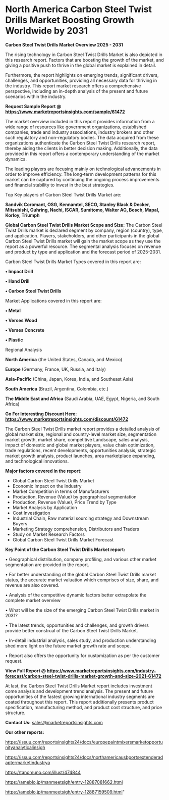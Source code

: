 # North America Carbon Steel Twist Drills Market Boosting Growth Worldwide by 2031

<Strong> Carbon Steel Twist Drills Market Overview 2025 - 2031</strong>

The rising technology in Carbon Steel Twist Drills Market is also depicted in this research report. Factors that are boosting the growth of the market, and giving a positive push to thrive in the global market is explained in detail.

Furthermore, the report highlights on emerging trends, significant drivers, challenges, and opportunities, providing all necessary data for thriving in the industry. This report market research offers a comprehensive perspective, including an in-depth analysis of the present and future scenarios within the industry.

<strong>Request Sample Report @ <a href=https://www.marketreportsinsights.com/sample/61472>https://www.marketreportsinsights.com/sample/61472</a></strong>

The market overview included in this report provides information from a wide range of resources like government organizations, established companies, trade and industry associations, industry brokers and other such regulatory and non-regulatory bodies. The data acquired from these organizations authenticate the Carbon Steel Twist Drills research report, thereby aiding the clients in better decision making. Additionally, the data provided in this report offers a contemporary understanding of the market dynamics.

The leading players are focusing mainly on technological advancements in order to improve efficiency. The long-term development patterns for this market can be captured by continuing the ongoing process improvements and financial stability to invest in the best strategies.

Top Key players of Carbon Steel Twist Drills Market are:

<strong>Sandvik Coromant, OSG, Kennamtel, SECO, Stanley Black & Decker, Mitsubishi, Guhring, Nachi, ISCAR, Sumitomo, Walter AG, Bosch, Mapal, Korloy, Triumph</strong>

<strong><b>Global Carbon Steel Twist Drills Market Scope and Size:</b></strong>
The Carbon Steel Twist Drills market is declared segment by company, region (country), type, and application. Players, stakeholders, and other participants in the global Carbon Steel Twist Drills market will gain the market scope as they use the report as a powerful resource. The segmental analysis focuses on revenue and product by type and application and the forecast period of 2025-2031.

Carbon Steel Twist Drills Market Types covered in this report are:

<strong>• Impact Drill

• Hand Drill

• Carbon Steel Twist Drills</strong>

Market Applications covered in this report are:

<strong>• Metal

• Verses Wood

• Verses Concrete

• Plastic</strong> 

Regional Analysis

<strong>North America</strong> (the United States, Canada, and Mexico)

<strong>Europe</strong> (Germany, France, UK, Russia, and Italy)

<strong>Asia-Pacific</strong> (China, Japan, Korea, India, and Southeast Asia)

<strong>South America</strong> (Brazil, Argentina, Colombia, etc.)

<strong>The Middle East and Africa</strong> (Saudi Arabia, UAE, Egypt, Nigeria, and South Africa)

<strong>Go For Interesting Discount Here: <a href=https://www.marketreportsinsights.com/discount/61472>https://www.marketreportsinsights.com/discount/61472</a></strong>

The Carbon Steel Twist Drills market report provides a detailed analysis of global market size, regional and country-level market size, segmentation market growth, market share, competitive Landscape, sales analysis, impact of domestic and global market players, value chain optimization, trade regulations, recent developments, opportunities analysis, strategic market growth analysis, product launches, area marketplace expanding, and technological innovations.

<strong><b>Major factors covered in the report:</b></strong>
<ul>
  <li>Global Carbon Steel Twist Drills Market </li>
  <li>Economic Impact on the Industry</li>
  <li>Market Competition in terms of Manufacturers</li>
  <li>Production, Revenue (Value) by geographical segmentation</li>
  <li>Production, Revenue (Value), Price Trend by Type</li>
  <li>Market Analysis by Application</li>
  <li>Cost Investigation</li>
  <li>Industrial Chain, Raw material sourcing strategy and Downstream Buyers</li>
  <li>Marketing Strategy comprehension, Distributors and Traders</li>
  <li>Study on Market Research Factors</li>
  <li>Global Carbon Steel Twist Drills Market Forecast</li>
</ul>

<strong><b>Key Point of the Carbon Steel Twist Drills Market report:</b></strong>

• Geographical distribution, company profiling, and various other market segmentation are provided in the report.

• For better understanding of the global Carbon Steel Twist Drills market status, the accurate market valuation which comprises of size, share, and revenue are also covered.

• Analysis of the competitive dynamic factors better extrapolate the complete market overview

• What will be the size of the emerging Carbon Steel Twist Drills market in 2031?

• The latest trends, opportunities and challenges, and growth drivers provide better construal of the Carbon Steel Twist Drills Market.

• In-detail industrial analysis, sales study, and production understanding shed more light on the future market growth rate and scope.

• Report also offers the opportunity for customization as per the customer request.

<strong><b>View Full Report @ <a href=https://www.marketreportsinsights.com/industry-forecast/carbon-steel-twist-drills-market-growth-and-size-2021-61472>https://www.marketreportsinsights.com/industry-forecast/carbon-steel-twist-drills-market-growth-and-size-2021-61472</a></b></strong>


At last, the Carbon Steel Twist Drills Market report includes investment come analysis and development trend analysis. The present and future opportunities of the fastest growing international industry segments are coated throughout this report. This report additionally presents product specification, manufacturing method, and product cost structure, and price structure.

<strong>Contact Us:</strong>
sales@marketreportsinsights.com

<strong>Our other reports:</strong>

<a href=https://issuu.com/reportsinsights24/docs/europepaintmixersmarketopportunityanalyticalinsigh>https://issuu.com/reportsinsights24/docs/europepaintmixersmarketopportunityanalyticalinsigh</a>

<a href=https://issuu.com/reportsinsights24/docs/northamericausbportsextenderadaptermarketindustrya>https://issuu.com/reportsinsights24/docs/northamericausbportsextenderadaptermarketindustrya</a>

<a href=https://tanomuno.com/illust/474844>https://tanomuno.com/illust/474844</a>

<a href=https://ameblo.jp/manmeetsigh/entry-12887081662.html>https://ameblo.jp/manmeetsigh/entry-12887081662.html</a>

<a href=https://ameblo.jp/manmeetsigh/entry-12887159509.html>https://ameblo.jp/manmeetsigh/entry-12887159509.html</a>"
